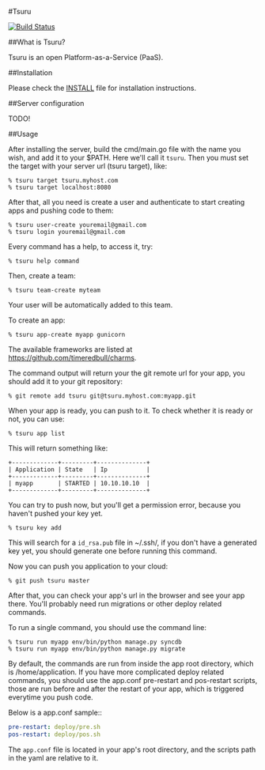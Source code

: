 #Tsuru

[![Build Status](https://secure.travis-ci.org/timeredbull/tsuru.png?branch=master)](http://travis-ci.org/timeredbull/tsuru)

##What is Tsuru?

Tsuru is an open Platform-as-a-Service (PaaS).

##Installation

Please check the [INSTALL](/timeredbull/tsuru/blob/master/INSTALL.md) file for
installation instructions.

##Server configuration

TODO!

##Usage

After installing the server, build the cmd/main.go file with the name you wish,
and add it to your $PATH. Here we'll call it `tsuru`. Then you must set the
target with your server url (tsuru target), like:

    % tsuru target tsuru.myhost.com
    % tsuru target localhost:8080

After that, all you need is create a user and authenticate to start creating
apps and pushing code to them:

    % tsuru user-create youremail@gmail.com
    % tsuru login youremail@gmail.com

Every command has a help, to access it, try:

    % tsuru help command

Then, create a team:

    % tsuru team-create myteam

Your user will be automatically added to this team.

To create an app:

    % tsuru app-create myapp gunicorn

The available frameworks are listed at https://github.com/timeredbull/charms.

The command output will return your the git remote url for your app, you should
add it to your git repository:

    % git remote add tsuru git@tsuru.myhost.com:myapp.git

When your app is ready, you can push to it. To check whether it is ready or
not, you can use:

    % tsuru app list

This will return something like:

    +-------------+---------+--------------+
    | Application | State   | Ip           |
    +-------------+---------+--------------+
    | myapp       | STARTED | 10.10.10.10  |
    +-------------+---------+--------------+

You can try to push now, but you'll get a permission error, because you haven't
pushed your key yet.

    % tsuru key add

This will search for a `id_rsa.pub` file in ~/.ssh/, if you don't have a
generated key yet, you should generate one before running this command.

Now you can push you application to your cloud:

    % git push tsuru master

After that, you can check your app's url in the browser and see your app there.
You'll probably need run migrations or other deploy related commands.

To run a single command, you should use the command line:

    % tsuru run myapp env/bin/python manage.py syncdb
    % tsuru run myapp env/bin/python manage.py migrate

By default, the commands are run from inside the app root directory, which is
/home/application. If you have more complicated deploy related commands, you
should use the app.conf pre-restart and pos-restart scripts, those are run
before and after the restart of your app, which is triggered everytime you push
code.

Below is a app.conf sample::

```yaml
pre-restart: deploy/pre.sh
pos-restart: deploy/pos.sh
```

The `app.conf` file is located in your app's root directory, and the scripts
path in the yaml are relative to it.
